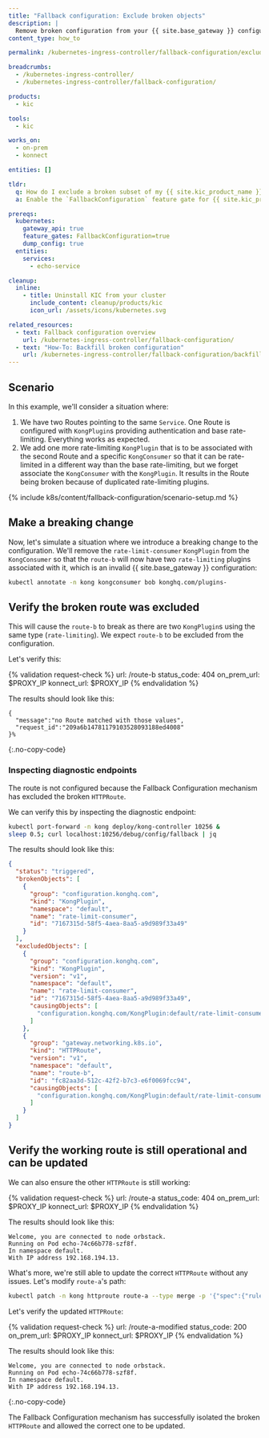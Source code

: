 ```yaml
---
title: "Fallback configuration: Exclude broken objects"
description: |
  Remove broken configuration from your {{ site.base_gateway }} configuration automatically
content_type: how_to

permalink: /kubernetes-ingress-controller/fallback-configuration/exclude/

breadcrumbs:
  - /kubernetes-ingress-controller/
  - /kubernetes-ingress-controller/fallback-configuration/

products:
  - kic

tools:
  - kic

works_on:
  - on-prem
  - konnect

entities: []

tldr:
  q: How do I exclude a broken subset of my {{ site.kic_product_name }} configuration?
  a: Enable the `FallbackConfiguration` feature gate for {{ site.kic_product_name }}

prereqs:
  kubernetes:
    gateway_api: true
    feature_gates: FallbackConfiguration=true
    dump_config: true
  entities:
    services:
      - echo-service

cleanup:
  inline:
    - title: Uninstall KIC from your cluster
      include_content: cleanup/products/kic
      icon_url: /assets/icons/kubernetes.svg

related_resources:
  - text: Fallback configuration overview
    url: /kubernetes-ingress-controller/fallback-configuration/
  - text: "How-To: Backfill broken configuration"
    url: /kubernetes-ingress-controller/fallback-configuration/backfill/
---
```


## Scenario

In this example, we'll consider a situation where:

1. We have two Routes pointing to the same `Service`. One Route is configured with `KongPlugin`s providing authentication and base rate-limiting. Everything works as expected.
2. We add one more rate-limiting `KongPlugin` that is to be associated with the second Route and a specific `KongConsumer` so that it can be rate-limited in a different way than the base rate-limiting, but we forget associate the `KongConsumer` with the `KongPlugin`. It results in the Route being broken because of duplicated rate-limiting plugins.

{% include k8s/content/fallback-configuration/scenario-setup.md %}

## Make a breaking change

Now, let's simulate a situation where we introduce a breaking change to the configuration. We'll remove the `rate-limit-consumer` `KongPlugin` from the `KongConsumer` so that the `route-b` will now have two `rate-limiting` plugins associated with it, which is an invalid {{ site.base_gateway }} configuration:

```bash
kubectl annotate -n kong kongconsumer bob konghq.com/plugins-
```

## Verify the broken route was excluded

This will cause the `route-b` to break as there are two `KongPlugin`s using the same type (`rate-limiting`). We expect `route-b` to be excluded from the configuration.

Let's verify this:

{% validation request-check %}
url: /route-b
status_code: 404
on_prem_url: $PROXY_IP
konnect_url: $PROXY_IP
{% endvalidation %}

The results should look like this:

```text
{
  "message":"no Route matched with those values",
  "request_id":"209a6b14781179103528093188ed4008"
}%
```
{:.no-copy-code}

### Inspecting diagnostic endpoints

The route is not configured because the Fallback Configuration mechanism has excluded the broken `HTTPRoute`.

We can verify this by inspecting the diagnostic endpoint:

```bash
kubectl port-forward -n kong deploy/kong-controller 10256 &
sleep 0.5; curl localhost:10256/debug/config/fallback | jq
```

The results should look like this:

```json
{
  "status": "triggered",
  "brokenObjects": [
    {
      "group": "configuration.konghq.com",
      "kind": "KongPlugin",
      "namespace": "default",
      "name": "rate-limit-consumer",
      "id": "7167315d-58f5-4aea-8aa5-a9d989f33a49"
    }
  ],
  "excludedObjects": [
    {
      "group": "configuration.konghq.com",
      "kind": "KongPlugin",
      "version": "v1",
      "namespace": "default",
      "name": "rate-limit-consumer",
      "id": "7167315d-58f5-4aea-8aa5-a9d989f33a49",
      "causingObjects": [
        "configuration.konghq.com/KongPlugin:default/rate-limit-consumer"
      ]
    },
    {
      "group": "gateway.networking.k8s.io",
      "kind": "HTTPRoute",
      "version": "v1",
      "namespace": "default",
      "name": "route-b",
      "id": "fc82aa3d-512c-42f2-b7c3-e6f0069fcc94",
      "causingObjects": [
        "configuration.konghq.com/KongPlugin:default/rate-limit-consumer"
      ]
    }
  ]
}
```

## Verify the working route is still operational and can be updated

We can also ensure the other `HTTPRoute` is still working:

{% validation request-check %}
url: /route-a
status_code: 404
on_prem_url: $PROXY_IP
konnect_url: $PROXY_IP
{% endvalidation %}

The results should look like this:
```text
Welcome, you are connected to node orbstack.
Running on Pod echo-74c66b778-szf8f.
In namespace default.
With IP address 192.168.194.13.
```

What's more, we're still able to update the correct `HTTPRoute` without any issues. Let's modify `route-a`'s path:

```bash
kubectl patch -n kong httproute route-a --type merge -p '{"spec":{"rules":[{"matches":[{"path":{"type":"PathPrefix","value":"/route-a-modified"}}],"backendRefs":[{"name":"echo","port":1027}]}]}}'
```

Let's verify the updated `HTTPRoute`:

{% validation request-check %}
url: /route-a-modified
status_code: 200
on_prem_url: $PROXY_IP
konnect_url: $PROXY_IP
{% endvalidation %}

The results should look like this:

```text
Welcome, you are connected to node orbstack.
Running on Pod echo-74c66b778-szf8f.
In namespace default.
With IP address 192.168.194.13.
```
{:.no-copy-code}

The Fallback Configuration mechanism has successfully isolated the broken `HTTPRoute` and allowed the correct one to be updated.